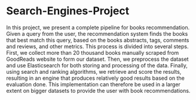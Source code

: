 # Search-Engines-Project

In this project, we present a complete pipeline for books recommendation. Given a query from the user, the recommendation system finds the books that best match this query, based on the books abstracts, tags, comments and reviews, and other metrics. This process is divided into several steps. First, we collect more than 20 thousand books manually scraped from GoodReads website to form our dataset. Then, we preprocess the dataset and use Elasticsearch for both storing and processing of the data. Finally, using search and ranking algorithms, we retrieve and score the results, resulting in an engine that produces relatively good results based on the evaluation done. This implementation can therefore be used in a larger extent on bigger datasets to provide the user with book recommendations.

